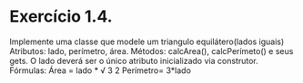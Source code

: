 # Exercício 1.4. 
Implemente uma classe que modele um triangulo equilátero(lados iguais)
Atributos: lado, perímetro, área.
Métodos: calcArea(), calcPerímeto() e seus gets. O lado deverá ser
o único atributo inicializado via construtor.
Fórmulas:
Área = lado *
√
3
2
Perímetro= 3*lado